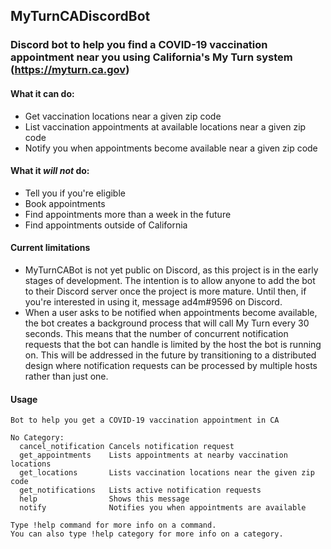 ## MyTurnCADiscordBot
### Discord bot to help you find a COVID-19 vaccination appointment near you using California's My Turn system (https://myturn.ca.gov)

#### What it can do: 
  * Get vaccination locations near a given zip code
  * List vaccination appointments at available locations near a given zip code
  * Notify you when appointments become available near a given zip code 
#### What it *will not* do: 
  * Tell you if you're eligible
  * Book appointments 
  * Find appointments more than a week in the future
  * Find appointments outside of California

#### Current limitations
  * MyTurnCABot is not yet public on Discord, as this project is in the early stages of development. The intention is to allow anyone to add the bot to their Discord server once the project is more mature. Until then, if you're interested in using it, message ad4m#9596 on Discord.
  * When a user asks to be notified when appointments become available, the bot creates a background process that will call My Turn every 30 seconds. This means that the number of concurrent notification requests that the bot can handle is limited by the host the bot is running on. This will be addressed in the future by transitioning to a distributed design where notification requests can be processed by multiple hosts rather than just one.  

#### Usage
```
Bot to help you get a COVID-19 vaccination appointment in CA

No Category:
  cancel_notification Cancels notification request
  get_appointments    Lists appointments at nearby vaccination locations
  get_locations       Lists vaccination locations near the given zip code
  get_notifications   Lists active notification requests
  help                Shows this message
  notify              Notifies you when appointments are available

Type !help command for more info on a command.
You can also type !help category for more info on a category.
```
